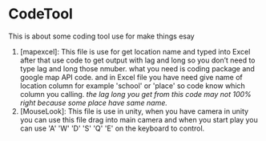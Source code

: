# CodeTool
This is about some coding tool use for make things esay
1. [mapexcel]: This file is use for get location name and typed into Excel after that use code to get output with lag and long so you don’t
   need to type lag and long those nmuber. what you need is coding package and google map API code. and in Excel file you have need give name
   of location column for example 'school' or 'place' so code know which column you calling.
   *the lag long you get from this code may not 100% right because some place have same name.*
2. [MouseLook]: This file is use in unity, when you have camera in unity you can use this file drag into main camera and when you start play you can use 'A' 'W' 'D' 'S' 'Q' 'E' on the keyboard to control.

